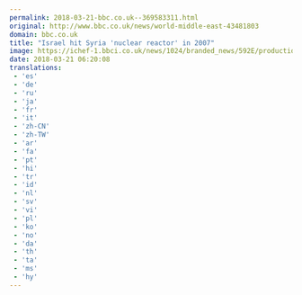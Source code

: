 ```yaml
---
permalink: 2018-03-21-bbc.co.uk--369583311.html
original: http://www.bbc.co.uk/news/world-middle-east-43481803
domain: bbc.co.uk
title: "Israel hit Syria 'nuclear reactor' in 2007"
image: https://ichef-1.bbci.co.uk/news/1024/branded_news/592E/production/_100503822_529cfaef-f972-4190-ba89-280c8893fde1.jpg
date: 2018-03-21 06:20:08
translations: 
 - 'es'
 - 'de'
 - 'ru'
 - 'ja'
 - 'fr'
 - 'it'
 - 'zh-CN'
 - 'zh-TW'
 - 'ar'
 - 'fa'
 - 'pt'
 - 'hi'
 - 'tr'
 - 'id'
 - 'nl'
 - 'sv'
 - 'vi'
 - 'pl'
 - 'ko'
 - 'no'
 - 'da'
 - 'th'
 - 'ta'
 - 'ms'
 - 'hy'
---
```


